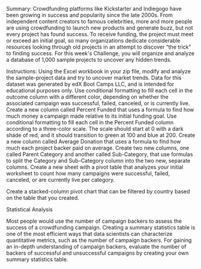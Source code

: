 Summary: 
Crowdfunding platforms like Kickstarter and Indiegogo have been growing in success and popularity since the late 2000s. From independent content creators to famous celebrities, more and more people are using crowdfunding to launch new products and generate buzz, but not every project has found success.
To receive funding, the project must meet or exceed an initial goal, so many organizations dedicate considerable resources looking through old projects in an attempt to discover “the trick” to finding success. For this week's Challenge, you will organize and analyze a database of 1,000 sample projects to uncover any hidden trends.

Instructions: 
Using the Excel workbook in your zip file, modify and analyze the sample-project data and try to uncover market trends.
Data for this dataset was generated by edX Boot Camps LLC, and is intended for educational purposes only.
Use conditional formatting to fill each cell in the outcome column with a different color, depending on whether the associated campaign was successful, failed, canceled, or is currently live.
Create a new column called Percent Funded that uses a formula to find how much money a campaign made relative to its initial funding goal.
Use conditional formatting to fill each cell in the Percent Funded column according to a three-color scale. The scale should start at 0 with a dark shade of red, and it should transition to green at 100 and blue at 200.
Create a new column called Average Donation that uses a formula to find how much each project backer paid on average.
Create two new columns, one called Parent Category and another called Sub-Category, that use formulas to split the Category and Sub-Category column into the two new, separate columns.
Create a new sheet with a pivot table that analyzes your initial worksheet to count how many campaigns were successful, failed, canceled, or are currently live per category.

Create a stacked-column pivot chart that can be filtered by country based on the table that you created.

Statistical Analysis

Most people would use the number of campaign backers to assess the success of a crowdfunding campaign. Creating a summary statistics table is one of the most efficient ways that data scientists can characterize quantitative metrics, such as the number of campaign backers.
For gaining an in-depth understanding of campaign backers, evaluate the number of backers of successful and unsuccessful campaigns by creating your own summary statistics table.



